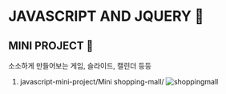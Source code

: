 # JAVASCRIPT AND JQUERY 🤗
## MINI PROJECT 🤡 
소소하게 만들어보는 게임, 슬라이드, 캘린더 등등

1. javascript-mini-project/Mini shopping-mall/
![shoppingmall](https://user-images.githubusercontent.com/70184893/139431418-099296cd-d6e2-4c53-90ef-e9d1c18388b1.png)
